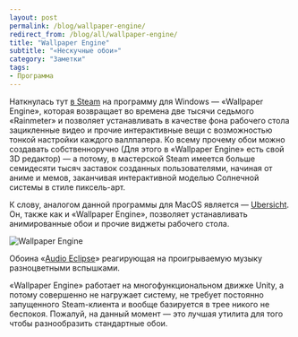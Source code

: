 ```yaml
---
layout: post
permalink: /blog/wallpaper-engine/
redirect_from: /blog/all/wallpaper-engine/
title: "Wallpaper Engine"
subtitle: "«Нескучные обои»"
category: "Заметки"
tags:
- Программа
---
```


<p main>Наткнулась тут <a href="http://store.steampowered.com/app/431960/">в Steam</a> на программу для Windows — «Wallpaper Engine», которая возвращает во времена две тысячи седьмого «Rainmeter» и позволяет устанавливать в качестве фона рабочего стола зацикленные видео и прочие интерактивные вещи с возможностью тонкой настройки каждого валлпапера. Ко всему прочему обои можно создавать собственноручно (Для этого в «Wallpaper Engine» есть свой 3D редактор) — а потому, в мастерской Steam имеется больше семидесяти тысяч заставок созданных пользователями, начиная от аниме и мемов, заканчивая интерактивной моделью Солнечной системы в стиле пиксель-арт.</p>

<p aside>К слову, аналогом данной программы для MacOS является — <a href="http://tracesof.net/uebersicht/">Ubersicht</a>. Он, также как и «Wallpaper Engine», позволяет устанавливать анимированные обои и прочие виджеты рабочего стола.</p>

![Wallpaper Engine](http://i.imgur.com/pPY99zo.png)

<p caption>Обоина «<a href="http://steamcommunity.com/sharedfiles/filedetails/?id=863568819">Audio Eclipse</a>» реагирующая на проигрываемую музыку разноцветными вспышками.</p>

«Wallpaper Engine» работает на многофункциональном движке Unity, а потому совершенно не нагружает систему, не требует постоянно запущенного Steam-клиента и вообще базируется в трее никого не беспокоя. Пожалуй, на данный момент — это лучшая утилита для того чтобы разнообразить стандартные обои.